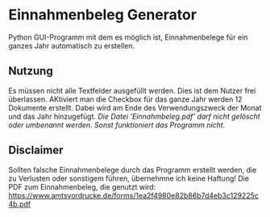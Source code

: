 # Einnahmenbeleg Generator
Python GUI-Programm mit dem es möglich ist, Einnahmenbelege für ein ganzes Jahr automatisch zu erstellen.

## Nutzung
Es müssen nicht alle Textfelder ausgefüllt werden. Dies ist dem Nutzer frei überlassen.
AKtiviert man die Checkbox für das ganze Jahr werden 12 Dokumente erstellt. Dabei wird am Ende des Verwendungszweck der Monat und das Jahr hinzugefügt.
*Die Datei 'Einnahmbeleg.pdf' darf nicht gelöscht oder umbenannt werden. Sonst funktioniert das Programm nicht.*

## Disclaimer
Sollten falsche Einnahmenbelege durch das Programm erstellt werden, die zu Verlusten oder sonstigem führen, übernehmne ich keine Haftung!
Die PDF zum Einnahmenbeleg, die genutzt wird: https://www.amtsvordrucke.de/forms/1ea2f4980e82b86b7d4eb3c129225c4b.pdf

